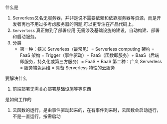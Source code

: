 什么是

1. Serverless又名无服务器，并非是说不需要依赖和依靠服务器等资源，而是开发者再也不用过多考虑服务器的问题,可以更专注在产品代码上。
2. `Serverless` 真正做到了部署应用 无需涉及基础设施的建设，自动构建、部署和启动服务。
3. 分类
   - 第一种：狭义 Serverless（最常见）= Serverless computing 架构 = FaaS 架构 = Trigger（事件驱动）+ FaaS（函数即服务）+ BaaS（后端即服务，持久化或第三方服务）= FaaS + BaaS
     第二种：广义 Serverless = 服务端免运维 = 具备 Serverless 特性的云服务

要解决什么

1. 前端部署无需关心部署基础设施等等东西

是如何工作的

1. 云函数的运行，是由事件驱动起来的，在有事件到来时，云函数会启动运行，不是一直运行，按需启动
